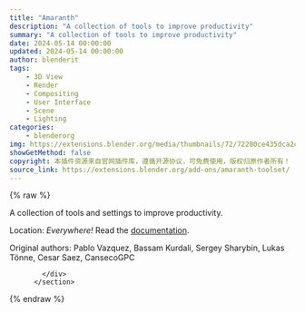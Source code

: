 ```yaml
---
title: "Amaranth"
description: "A collection of tools to improve productivity"
summary: "A collection of tools to improve productivity"
date: 2024-05-14 00:00:00
updated: 2024-05-14 00:00:00
author: blenderit
tags: 
    - 3D View
    - Render
    - Compositing
    - User Interface
    - Scene
    - Lighting
categories:
    - blenderorg
img: https://extensions.blender.org/media/thumbnails/72/72280ce435dca2c0715afa60c28cd9b2d668fd73fae9265a9f3b19637f94f72d_640x360.webp
showGetMethod: false
copyright: 本插件资源来自官网插件库，遵循开源协议，可免费使用，版权归原作者所有！
source_link: https://extensions.blender.org/add-ons/amaranth-toolset/
---
```


{% raw %}
<section id="about" class="mt-3">
            <div class="box style-rich-text">
              <p>A collection of tools and settings to improve productivity.</p>
<p>Location: <em>Everywhere!</em> Read the <a rel="nofollow noopener noreferrer external" target="_blank" href="https://docs.blender.org/manual/en/4.1//addons/interface/amaranth.html">documentation</a>.</p>
<p>Original authors: Pablo Vazquez, Bassam Kurdali, Sergey Sharybin, Lukas Tönne, Cesar Saez, CansecoGPC</p>

            </div>
          </section>
<div style="display: none">blenderorg</div>
{% endraw %}